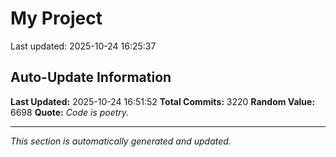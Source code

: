 # My Project


Last updated: 2025-10-24 16:25:37



























































































































































































































































































































































































































































































































































































































































































































































































































































































































































































































































































































































































































































































































































































































































































































































































































































































































































































































































































































































































































































































































































































































































































































































































































































































































































































































































































































































































































































































































































































































































































































































































































































































































































































































































































































































































































































































































































## Auto-Update Information

**Last Updated:** 2025-10-24 16:51:52
**Total Commits:** 3220
**Random Value:** 6698
**Quote:** _Code is poetry._

---
_This section is automatically generated and updated._